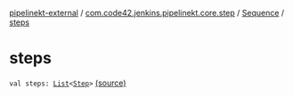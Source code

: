 [pipelinekt-external](../../index.md) / [com.code42.jenkins.pipelinekt.core.step](../index.md) / [Sequence](index.md) / [steps](./steps.md)

# steps

`val steps: `[`List`](https://kotlinlang.org/api/latest/jvm/stdlib/kotlin.collections/-list/index.html)`<`[`Step`](../-step/index.md)`>` [(source)](https://github.com/code42/pipelinekt/tree/master/core/src/main/kotlin/com/code42/jenkins/pipelinekt/core/step/Sequence.kt#L6)